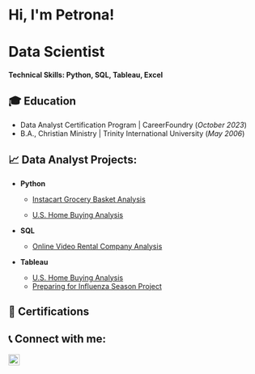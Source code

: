 <h1>Hi, I'm Petrona! 

# Data Scientist

#### Technical Skills: Python, SQL, Tableau, Excel

## 🎓 Education
- Data Analyst Certification Program | CareerFoundry (_October 2023_)								       		
- B.A., Christian Ministry	| Trinity International University (_May 2006_)	 			        		

<h2>📈 Data Analyst Projects:</h2>

- <b>Python</b>

    - [Instacart Grocery Basket Analysis](https://github.com/petronaalexander/Python_code_Instacart_Analysis)

    - [U.S. Home Buying Analysis](https://github.com/petronaalexander/Python_code_Mortgage_Loans_Analysis.git)
  
- <b>SQL</b>
  - [Online Video Rental Company Analysis](https://github.com/petronaalexander/SQL_queries_Rockbuster_Stealth_Project.git)
- <b>Tableau</b>
  - [U.S. Home Buying Analysis](https://public.tableau.com/app/profile/petrona.alexander/viz/HomeBuyingAnalysis/U_S_HomebuyingAnalysis)
  - [Preparing for Influenza Season Project](https://public.tableau.com/app/profile/petrona.alexander/viz/PreparingforInfluenzaSeasonStoryboard_16868796319990/Story1) 

<h2> 📄 Certifications</h2>

<h2> 📞 Connect with me:</h2>

[<img align="left" alt="JoshMadakor | LinkedIn" width="22px" src="https://cdn.jsdelivr.net/npm/simple-icons@v3/icons/linkedin.svg" />][linkedin]

[linkedin]: https://linkedin.com/in/petronaalexander

<!--
**joshmadakor1/joshmadakor1** is a ✨ _special_ ✨ repository because its `README.md` (this file) appears on your GitHub profile.

Here are some ideas to get you started:

- 🔭 I’m currently working on ...
- 🌱 I’m currently learning ...
- 👯 I’m looking to collaborate on ...
- 🤔 I’m looking for help with ...
- 💬 Ask me about ...
- 📫 How to reach me: ...
- ⚡ Fun fact: ...
-->
